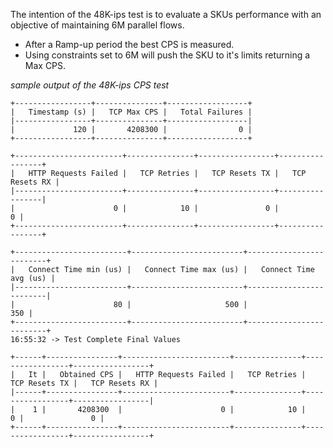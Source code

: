 The intention of the 48K-ips test is to evaluate a SKUs performance with an objective of maintaining 6M parallel flows.
 - After a Ramp-up period the best CPS is measured.
 - Using constraints set to 6M will push the SKU to it's limits returning a Max CPS.



*sample output of the 48K-ips CPS test*
```
+-----------------+---------------+------------------+
|   Timestamp (s) |   TCP Max CPS |   Total Failures |
|-----------------+---------------+------------------|
|             120 |       4208300 |                0 |
+-----------------+---------------+------------------+

+------------------------+---------------+-----------------+-----------------+
|   HTTP Requests Failed |   TCP Retries |   TCP Resets TX |   TCP Resets RX |
|------------------------+---------------+-----------------+-----------------|
|                      0 |            10 |               0 |               0 |
+------------------------+---------------+-----------------+-----------------+

+-------------------------+-------------------------+-------------------------+
|   Connect Time min (us) |   Connect Time max (us) |   Connect Time avg (us) |
|-------------------------+-------------------------+-------------------------|
|                      80 |                     500 |                     350 |
+-------------------------+-------------------------+-------------------------+
16:55:32 -> Test Complete Final Values

+------+----------------+------------------------+---------------+-----------------+-----------------+
|   It |   Obtained CPS |   HTTP Requests Failed |   TCP Retries |   TCP Resets TX |   TCP Resets RX |
|------+----------------+------------------------+---------------+-----------------+-----------------|
|    1 |       4208300  |                      0 |            10 |               0 |               0 |
+------+----------------+------------------------+---------------+-----------------+-----------------+
```